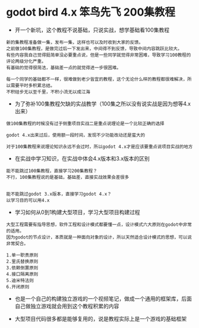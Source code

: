 # godot bird 4.x 笨鸟先飞 200集教程

- 开一个新坑，这个教程不说基础，只说实战，想学基础看100集教程

```
新的集教程准备做一集，发布一集，这样也可以及时收到大家的反馈。
之前做100集教程，是做完过后一下发出来，中间得不到反馈，导致中间内容跳跃比较大。
有些内容我自己觉得挺简单没必要重点说，但是一些同学就觉得非常困难，导致学习100教程的评论两级分化严重。
有基础的觉得很简洁，基础差一点的就觉得进一步很困难。

每一个同学的基础都不一样，很难做到老少皆宜的教程，这个无论什么样的教程都很难解决，所以需要平时多积累总结。
不积硅步无以至千里，不积小流无以成江海
```

- 为了弥补100集教程欠缺的实战教学（100集之所以没有说实战是因为想等4.x出来）

```
做100集教程的时候没有过于侧重项目实战二是重点说理论是一个比较正确的选择

godot 4.x出来过后，使用额一段时间，发现不少功能改动还是蛮大的

对于100集教程来说理论知识永远不会过时，所以godot 4.x才是应该要重点说项目实战的地方
```

- 在实战中学习知识，在实战中体会4.x版本和3.x版本的区别

```
能不能跳过100集教程，直接学习200集教程？
不行，100集教程说的是基础，基础差，直接实战效果会差很多


能不能跳过godot 3.x版本，直接学习godot 4.x？
以学习目的可以用4.x
```

- 学习如何从0到1构建大型项目，学习大型项目构建过程

```
大型工程需要有指导思想，软件工程和设计模式都要懂一点，设计模式六大原则在godot中非常的适用。
因为godot的节点设计，本质就是一种面向对象的设计，所以天然适合设计模式的思想，可以说非常契合。

1.单一职责原则
2.里氏替换原则
3.依赖倒置原则
4.接口隔离原则
5.迪米特法则
6.开闭原则
```

- 也是一个自己的构建独立游戏的一个视频笔记，做成一个通用的框架库，后面自己做独立游戏就会用到这个教程积累的内容

- 大型项目代码很多都是能够复用的，说是教程实际上是一个游戏的基础框架
